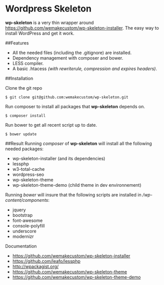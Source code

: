 Wordpress Skeleton
==================

**wp-skeleton** is a very thin wrapper around https://github.com/wemakecustom/wp-skeleton-installer.
The easy way to install WordPress and get it work.

##Features
- All the needed files (including the .gitignore) are installed.
- Dependency management with composer and bower.
- LESS compiler.
- A basic .htacess _(with rewriterule, compression and expires headers)_.

##Installation

Clone the git repo
````
$ git clone git@github.com:wemakecustom/wp-skeleton.git
````
Run composer to install all packages that **wp-skeleton** depends on.
````
$ composer install
````
Run bower to get all recent script up to date.
````
$ bower update
````

##Result
Running *composer* of **wp-skeleton** will install all the following needed packages:
- wp-skeleton-installer (and its dependencies) 
- lessphp
- w3-total-cache
- wordpress-seo
- wp-skeleton-theme
- wp-skeleton-theme-demo (child theme in dev environnement)

Running *bower* will insure that the following scripts are installed in _/wp-content/components_:
- jquery
- bootstrap
- font-awesome
- console-polyfill
- underscore
- modernizr

Documentation
- https://github.com/wemakecustom/wp-skeleton-installer
- https://github.com/leafo/lessphp
- http://wpackagist.org/
- https://github.com/wemakecustom/wp-skeleton-theme
- https://github.com/wemakecustom/wp-skeleton-theme-demo